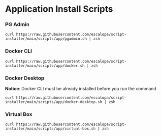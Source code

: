 # Application Install Scripts

### PG Admin
```shell
curl https://raw.githubusercontent.com/escalopa/script-installer/main/scripts/app/pgadmin.sh | zsh
```

### Docker CLI
```shell
curl https://raw.githubusercontent.com/escalopa/script-installer/main/scripts/app/docker.sh | zsh
```

### Docker Desktop
**Notice**: Docker CLI must be already installed before you run the command 
```shell
curl https://raw.githubusercontent.com/escalopa/script-installer/main/scripts/app/docker-desktop.sh | zsh
```

### Virtual Box
```shell
curl https://raw.githubusercontent.com/escalopa/script-installer/main/scripts/app/virtual-box.sh | zsh
```